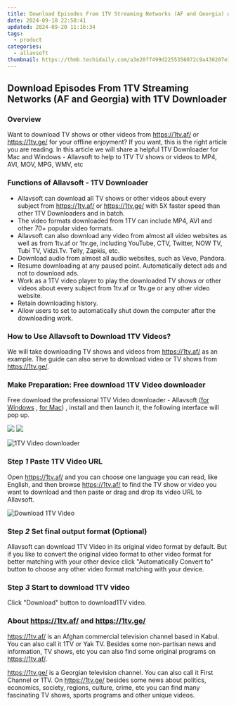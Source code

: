 ```yaml
---
title: Download Episodes From 1TV Streaming Networks (AF and Georgia) with 1TV Downloader
date: 2024-09-18 22:58:41
updated: 2024-09-20 11:16:34
tags:
  - product
categories:
  - allavsoft
thumbnail: https://thmb.techidaily.com/a3e20ff499d2255356072c9a430207e141738c946eb7be64c4d7f5c5a7b7d178.jpg
---
```


## Download Episodes From 1TV Streaming Networks (AF and Georgia) with 1TV Downloader

### Overview

Want to download TV shows or other videos from <https://1tv.af/> or <https://1tv.ge/> for your offline enjoyment? If you want, this is the right article you are reading. In this article we will share a helpful 1TV Downloader for Mac and Windows - Allavsoft to help to 1TV TV shows or videos to MP4, AVI, MOV, MPG, WMV, etc

### Functions of Allavsoft - 1TV Downloader

* Allavsoft can download all TV shows or other videos about every subject from <https://1tv.af/> or <https://1tv.ge/> with 5X faster speed than other 1TV Downloaders and in batch.
* The video formats downloaded from 1TV can include MP4, AVI and other 70+ popular video formats.
* Allavsoft can also download any video from almost all video websites as well as from 1tv.af or 1tv.ge, including YouTube, CTV, Twitter, NOW TV, Tubi TV, Vidzi.Tv. Telly, Zapkis, etc.
* Download audio from almost all audio websites, such as Vevo, Pandora.
* Resume downloading at any paused point. Automatically detect ads and not to download ads.
* Work as a 1TV video player to play the downloaded TV shows or other videos about every subject from 1tv.af or 1tv.ge or any other video website.
* Retain downloading history.
* Allow users to set to automatically shut down the computer after the downloading work.

### How to Use Allavsoft to Download 1TV Videos?

We will take downloading TV shows and videos from <https://1tv.af/> as an example. The guide can also serve to download video or TV shows from <https://1tv.ge/>.

### Make Preparation: Free download 1TV Video downloader

Free download the professional 1TV Video downloader - Allavsoft ([for Windows](https://tools.techidaily.com/allavsoft/products/) , [for Mac](https://tools.techidaily.com/allavsoft/products/)) , install and then launch it, the following interface will pop up.

[![](https://www.allavsoft.com/how-to/../images/how-to/free-download-win.jpg)](https://tools.techidaily.com/allavsoft/products/) [![](https://www.allavsoft.com/how-to/../images/how-to/free-download-mac.jpg)](https://tools.techidaily.com/allavsoft/products/)

![1TV Video downloader](https://www.allavsoft.com/how-to/../images/allavsoft/screen-shot-600.jpg)

### Step _1_ Paste 1TV Video URL

Open <https://1tv.af/> and you can choose one language you can read, like English, and then browse <https://1tv.af/> to find the TV show or video you want to download and then paste or drag and drop its video URL to Allavsoft.

![Download 1TV Video](https://www.allavsoft.com/how-to/../images/how-to/download-jibjab-videos/download-jibjab-videos.jpg)

### Step _2_ Set final output format (Optional)

Allavsoft can download 1TV Video in its original video format by default. But if you like to convert the original video format to other video format for better matching with your other device click "Automatically Convert to" button to choose any other video format matching with your device.

### Step _3_ Start to download 1TV video

Click "Download" button to download1TV video.

### About <https://1tv.af/> and <https://1tv.ge/>

<https://1tv.af/> is an Afghan commercial television channel based in Kabul. You can also call it 1TV or Yak TV. Besides some non-partisan news and information, TV shows, etc you can also find some original programs on <https://1tv.af/>.

<https://1tv.ge/> is a Georgian television channel. You can also call it First Channel or 1TV. On <https://1tv.ge/> besides some news about politics, economics, society, regions, culture, crime, etc you can find many fascinating TV shows, sports programs and other unique videos.

<ins class="adsbygoogle"
     style="display:block"
     data-ad-format="autorelaxed"
     data-ad-client="ca-pub-7571918770474297"
     data-ad-slot="1223367746"></ins>



<ins class="adsbygoogle"
     style="display:block"
     data-ad-client="ca-pub-7571918770474297"
     data-ad-slot="8358498916"
     data-ad-format="auto"
     data-full-width-responsive="true"></ins>
